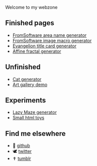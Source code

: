 Welcome to my webzone

## Finished pages
* [FromSoftware area name generator](/new-area)
* [FromSoftware image macro generator](/new-area/image-creator)
* [Evangelion title card generator](/evangelion)
* [Affine fractal generator](/fractal)

## Unfinished
* [Cat generator](/cat-generator)
* [Art gallery demo](/gallery)

## Experiments
* [Lazy Maze generator](/lazy-maze)
* [Small html toys](/toys)

## Find me elsewhere
* 🐙 [github](https://github.com/sibert-aerts)
* 🕊 [twitter](https://twitter.com/rezuaq)
* ✝ [tumblr](https://rezuaq.tumblr.com)
